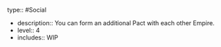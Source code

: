 type:: #Social

- description:: You can form an additional Pact with each other Empire.
- level:: 4
- includes:: WIP